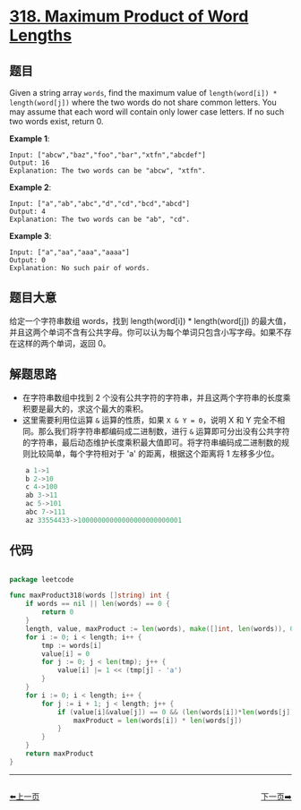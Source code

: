 # [318. Maximum Product of Word Lengths](https://leetcode.com/problems/maximum-product-of-word-lengths/)


## 题目

Given a string array `words`, find the maximum value of `length(word[i]) * length(word[j])` where the two words do not share common letters. You may assume that each word will contain only lower case letters. If no such two words exist, return 0.

**Example 1**:

    Input: ["abcw","baz","foo","bar","xtfn","abcdef"]
    Output: 16 
    Explanation: The two words can be "abcw", "xtfn".

**Example 2**:

    Input: ["a","ab","abc","d","cd","bcd","abcd"]
    Output: 4 
    Explanation: The two words can be "ab", "cd".

**Example 3**:

    Input: ["a","aa","aaa","aaaa"]
    Output: 0 
    Explanation: No such pair of words.



## 题目大意

给定一个字符串数组 words，找到 length(word[i]) * length(word[j]) 的最大值，并且这两个单词不含有公共字母。你可以认为每个单词只包含小写字母。如果不存在这样的两个单词，返回 0。


## 解题思路

- 在字符串数组中找到 2 个没有公共字符的字符串，并且这两个字符串的长度乘积要是最大的，求这个最大的乘积。
- 这里需要利用位运算 `&` 运算的性质，如果 `X & Y = 0`，说明 X 和 Y 完全不相同。那么我们将字符串都编码成二进制数，进行 `&` 运算即可分出没有公共字符的字符串，最后动态维护长度乘积最大值即可。将字符串编码成二进制数的规则比较简单，每个字符相对于 'a' 的距离，根据这个距离将 1 左移多少位。

```c
    a 1->1  
    b 2->10  
    c 4->100  
    ab 3->11  
    ac 5->101  
    abc 7->111  
    az 33554433->10000000000000000000000001  
```


## 代码

```go

package leetcode

func maxProduct318(words []string) int {
	if words == nil || len(words) == 0 {
		return 0
	}
	length, value, maxProduct := len(words), make([]int, len(words)), 0
	for i := 0; i < length; i++ {
		tmp := words[i]
		value[i] = 0
		for j := 0; j < len(tmp); j++ {
			value[i] |= 1 << (tmp[j] - 'a')
		}
	}
	for i := 0; i < length; i++ {
		for j := i + 1; j < length; j++ {
			if (value[i]&value[j]) == 0 && (len(words[i])*len(words[j]) > maxProduct) {
				maxProduct = len(words[i]) * len(words[j])
			}
		}
	}
	return maxProduct
}

```


----------------------------------------------
<div style="display: flex;justify-content: space-between;align-items: center;">
<p><a href="https://books.halfrost.com/leetcode/ChapterFour/0300~0399/0315.Count-of-Smaller-Numbers-After-Self/">⬅️上一页</a></p>
<p><a href="https://books.halfrost.com/leetcode/ChapterFour/0300~0399/0322.Coin-Change/">下一页➡️</a></p>
</div>
